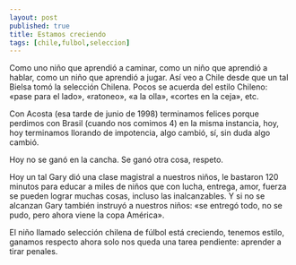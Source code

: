```yaml
---
layout: post
published: true 
title: Estamos creciendo
tags: [chile,fulbol,seleccion]
---
```


Como uno niño que aprendió a caminar, como un niño que aprendió a hablar, como
un niño que aprendió a jugar. Así veo a Chile desde que un tal Bielsa tomó la
selección Chilena. Pocos se acuerda del estilo Chileno: «pase para el lado»,
«ratoneo», «a la olla», «cortes en la ceja», etc.

Con Acosta (esa tarde de junio de 1998) terminamos felices porque perdimos con
Brasil (cuando nos comimos 4) en la misma instancia, hoy, hoy terminamos
llorando de impotencia, algo cambió, sí, sin duda algo cambió.

Hoy no se ganó en la cancha. Se ganó otra cosa, respeto. 

Hoy un tal Gary dió una clase magistral a nuestros niños, le bastaron 120
minutos para educar a miles de niños que con lucha, entrega, amor, fuerza se
pueden lograr muchas cosas, incluso las inalcanzables. Y si no se alcanzan Gary
también instruyó a nuestros niños: «se entregó todo, no se pudo, pero ahora
viene la copa América».

El niño llamado selección chilena de fúlbol está creciendo, tenemos estilo,
ganamos respecto ahora solo nos queda una tarea pendiente: aprender a tirar
penales.
